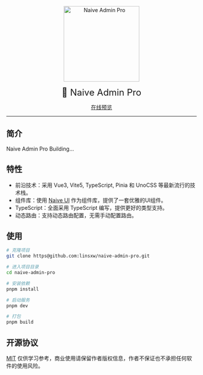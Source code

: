 <p align='center'>
  <img src='https://pic.imgdb.cn/item/660573f29f345e8d035f9c83.png' alt='Naive Admin Pro' width='200'/>
</p>

<div align='center' style="font-size: 24px">
🍒 Naive Admin Pro
</div>

<p align='center'>
<a href="https://naive-admin-pro.netlify.app/">在线预览</a>
</p>

<hr />

## 简介
Naive Admin Pro Building...

## 特性

- 前沿技术：采用 Vue3, Vite5, TypeScript, Pinia 和 UnoCSS 等最新流行的技术栈。
- 组件库：使用 [Naive UI](https://www.naiveui.com/) 作为组件库，提供了一套优雅的UI组件。
- TypeScript：全面采用 TypeScript 编写，提供更好的类型支持。
- 动态路由：支持动态路由配置，无需手动配置路由。

## 使用

```bash
# 克隆项目
git clone https@github.com:linsxw/naive-admin-pro.git

# 进入项目目录
cd naive-admin-pro

# 安装依赖
pnpm install

# 启动服务
pnpm dev

# 打包
pnpm build
```

## 开源协议
[MIT]() 仅供学习参考，商业使用请保留作者版权信息，作者不保证也不承担任何软件的使用风险。
